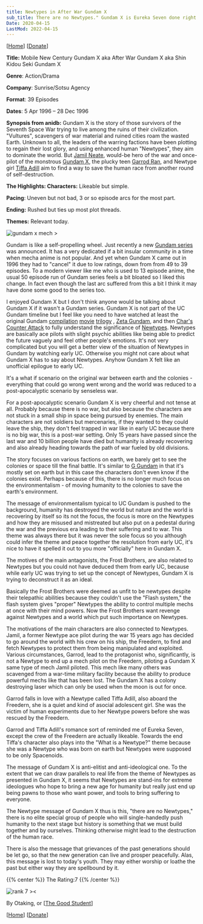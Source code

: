 ```yaml
---
title: Newtypes in After War Gundam X
sub_title: There are no Newtypes." Gundam X is Eureka Seven done right. It is also an epilogue to early UC Gundam.
Date: 2020-04-15
LastMod: 2022-04-15
---
```


[[Home](/)] [[Donate](https://patreon.com/denpa)]

**Title:** Mobile New Century Gundam X aka After War Gundam X aka Shin Kidou Seki Gundam X

**Genre**: Action/Drama

**Company**: Sunrise/Sotsu Agency

**Format**: 39 Episodes

**Dates**: 5 Apr 1996 – 28 Dec 1996

**Synopsis from anidb:** Gundam X is the story of those survivors of the Seventh Space War trying to live among the ruins of their civilization. "Vultures", scavengers of war material and ruined cities roam the wasted Earth. Unknown to all, the leaders of the warring factions have been plotting to regain their lost glory, and using enhanced human "Newtypes", they aim to dominate the world. But [Jamil Neate](https://anidb.net/ch15070), would-be hero of the war and once-pilot of the monstrous [Gundam X](https://anidb.net/ch15077), the plucky teen [Garrod Ran](https://anidb.net/ch15065), and Newtype girl [Tiffa Adill](https://anidb.net/ch15071) aim to find a way to save the human race from another round of self-destruction.

**The Highlights:
Characters:** Likeable but simple.

**Pacing**: Uneven but not bad, 3 or so episode arcs for the most part.

**Ending:** Rushed but ties up most plot threads.

**Themes:** Relevant today.

![gundam x mech >](/images/anime/gundam-x.png)

Gundam is like a self-propelling wheel. Just recently a new [Gundam series](https://en.gundam.info/about-gundam/series-pages/witch/) was announced. It has a very dedicated if a bit insular community in a time when mecha anime is not popular. And yet when Gundam X came out in 1996 they had to "cancel" it due to low ratings, down from from 49 to 39 episodes. To a modern viewer like me who is used to 13 episode anime, the usual 50 episode run of Gundam series feels a bit bloated so I liked this change. In fact even though the last arc suffered from this a bit I think it may have done some good to the series too.

I enjoyed Gundam X but I don't think anyone would be talking about Gundam X if it wasn't a Gundam series. Gundam X is not part of the UC Gundam timeline but I feel like you need to have watched at least the original Gundam [compilation](https://anidb.net/anime/729) [movie](https://anidb.net/anime/4166) [trilogy](https://anidb.net/anime/4167) , [Zeta Gundam](https://anidb.net/anime/718), and then [Char's Counter Attack](https://anidb.net/anime/720) to fully understand the significance of [Newtypes](https://gundam.fandom.com/wiki/Newtype). Newtypes are basically ace pilots with slight psychic abilities like being able to predict the future vaguely and feel other people's emotions. It's not very complicated but you will get a better view of the situation of Newtypes in Gundam by watching early UC. Otherwise you might not care about what Gundam X has to say about Newtypes. Anyhow Gundam X felt like an unofficial epilogue to early UC.

It's a what if scenario on the original war between earth and the colonies - everything that could go wrong went wrong and the world was reduced to a post-apocalyptic scenario by senseless war.

For a post-apocalyptic scenario Gundam X is very cheerful and not tense at all. Probably because there is no war, but also because the characters are not stuck in a small ship in space being pursued by enemies. The main characters are not soldiers but mercenaries, if they wanted to they could leave the ship, they don't feel trapped in war like in early UC because there is no big war, this is a post-war setting. Only 15 years have passed since the last war and 10 billion people have died but humanity is already recovering and also already heading towards the path of war fueled by old divisions.

The story focuses on various factions on earth, we barely get to see the colonies or space till the final battle. It's similar to [G Gundam](https://www.youtube.com/watch?v=KJ99Ml5ZBJ4) in that it's mostly set on earth but in this case the characters don't even know if the colonies exist. Perhaps because of this, there is no longer much focus on the environmentalism - of moving humanity to the colonies to save the earth's environment.

The message of environmentalism typical to UC Gundam is pushed to the background, humanity has destroyed the world but nature and the world is recovering by itself so its not the focus, the focus is more on the Newtypes and how they are misused and mistreated but also put on a pedestal during the war and the previous era leading to their suffering and to war. This theme was always there but it was never the sole focus so you although could infer the theme and peace together the resolution from early UC, it's nice to have it spelled it out to you more "officially" here in Gundam X.

The motives of the main antagonists, the Frost Brothers, are also related to Newtypes but you could not have deduced them from early UC, because while early UC was trying to set up the concept of Newtypes, Gundam X is trying to deconstruct it as an ideal.

Basically the Frost Brothers were deemed as unfit to be newtypes despite their telepathic abilities because they couldn't use the "Flash system," the flash system gives "proper" Newtypes the ability to control multiple mechs at once with their mind powers. Now the Frost Brothers want revenge against Newtypes and a world which put such importance on Newtypes.

The motivations of the main characters are also connected to Newtypes. Jamil, a former Newtype ace pilot during the war 15 years ago has decided to go around the world with his crew on his ship, the Freedern, to find and fetch Newtypes to protect them from being manipulated and exploited. Various circumstances, Garrod, lead to the protagonist who, significantly, is not a Newtype to end up a mech pilot on the Freedern, piloting a Gundam X same type of mech Jamil piloted. This mech like many others was scavenged from a war-time military facility because the ability to produce powerful mechs like that has been lost. The Gundam X has a colony destroying laser which can only be used when the moon is out for once.

Garrod falls in love with a Newtype called Tiffa Adill, also aboard the Freedern, she is a quiet and kind of asocial adolescent girl. She was the victim of human experiments due to her Newtype powers before she was rescued by the Freedern.

Garrod and Tiffa Adill's romance sort of reminded me of Eureka Seven, except the crew of the Freedern are actually likeable. Towards the end Tiffa's character also plays into the "What is a Newtype?" theme because she was a Newtype who was born on earth but Newtypes were supposed to be only Spacenoids.

The message of Gundam X is anti-elitist and anti-ideological one. To the extent that we can draw parallels to real life from the theme of Newtypes as presented in Gundam X, it seems that Newtypes are stand-ins for extreme ideologues who hope to bring a new age for humanity but really just end up being pawns to those who want power, and tools to bring suffering to everyone.

The Newtype message of Gundam X thus is this, "there are no Newtypes," there is no elite special group of people who will single-handedly push humanity to the next stage but history is something that we must build together and by ourselves. Thinking otherwise might lead to the destruction of the human race.

There is also the message that grievances of the past generations should be let go, so that the new generation can live and prosper peacefully. Alas, this message is lost to today's youth. They may either worship or loathe the past but either way they are spellbound by it.

{{% center %}} The Rating:7 {{% /center %}}

![rank 7 ><](/images/rating-system/rank7.png)

By Otaking, or [[The Good Student](https://www.youtube.com/channel/UCA4gWcOoz_FXrtTEemTOtfw)]

[[Home](/)] [[Donate](https://patreon.com/denpa)]
